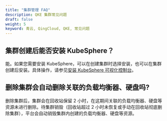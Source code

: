 ```yaml
---
title: "集群管理 FAQ"
description: QKE 集群常见问题
draft: false
weight: 5
keyword: 青云, QingCloud, QKE, 常见问题 
---
```


<!--## 能否创建单节点集群？-->

<!--QKE 支持创建单节点集群（只创建一个主节点），方便用户快速测试使用。用户可以随时增加工作节点对集群进行扩容，但无法增加主节点。-->

## 集群创建后能否安装 KubeSphere？

能。如果您需要安装 KubeSphere，可以在创建集群时选择安装，也可以在集群创建后安装。具体操作，请参见[安装 KubeSphere 可视化控制台](/container/qke_plus/manual/console/install_ks/)。

## 删除集群会自动删除关联的负载均衡器、硬盘吗?

删除集群后，集群会在回收站保留 2 小时，在这期间关联的负载均衡器、硬盘等资源未进行删除。待集群销毁（回收站超过 2 小时未恢复或手动在回收站彻底删除集群），平台会自动销毁集群内创建的负载均衡器、硬盘等资源。

